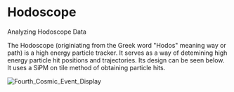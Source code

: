 # Hodoscope
Analyzing Hodoscope Data

The Hodoscope (originiating from the Greek word "Hodos" meaning way or path) is a high energy particle tracker. It serves as a way of detemining high energy particle hit positions and trajectories. 
Its design can be seen below. It uses a SiPM on tile method of obtaining particle hits. 

![Fourth_Cosmic_Event_Display](https://github.com/pcarn004/UCR_Hodoscope/assets/93571596/608c02e3-48a6-4014-b736-f9454f03eb58)
